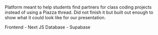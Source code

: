 Platform meant to help students find partners for class coding projects instead of using a Piazza thread. Did not finish it but built out enough to show what it could look like for our presentation. 

Frontend - Next JS
Database - Supabase

